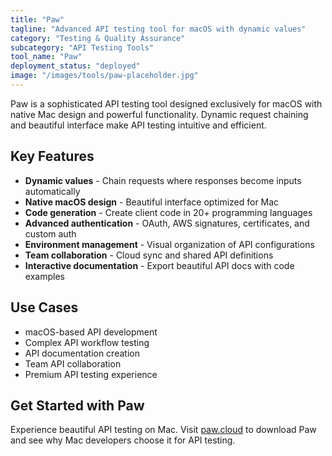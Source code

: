 ```yaml
---
title: "Paw"
tagline: "Advanced API testing tool for macOS with dynamic values"
category: "Testing & Quality Assurance"
subcategory: "API Testing Tools"
tool_name: "Paw"
deployment_status: "deployed"
image: "/images/tools/paw-placeholder.jpg"
---
```

Paw is a sophisticated API testing tool designed exclusively for macOS with native Mac design and powerful functionality. Dynamic request chaining and beautiful interface make API testing intuitive and efficient.

## Key Features

- **Dynamic values** - Chain requests where responses become inputs automatically
- **Native macOS design** - Beautiful interface optimized for Mac
- **Code generation** - Create client code in 20+ programming languages
- **Advanced authentication** - OAuth, AWS signatures, certificates, and custom auth
- **Environment management** - Visual organization of API configurations
- **Team collaboration** - Cloud sync and shared API definitions
- **Interactive documentation** - Export beautiful API docs with code examples

## Use Cases

- macOS-based API development
- Complex API workflow testing
- API documentation creation
- Team API collaboration
- Premium API testing experience

## Get Started with Paw

Experience beautiful API testing on Mac. Visit [paw.cloud](https://paw.cloud) to download Paw and see why Mac developers choose it for API testing.
